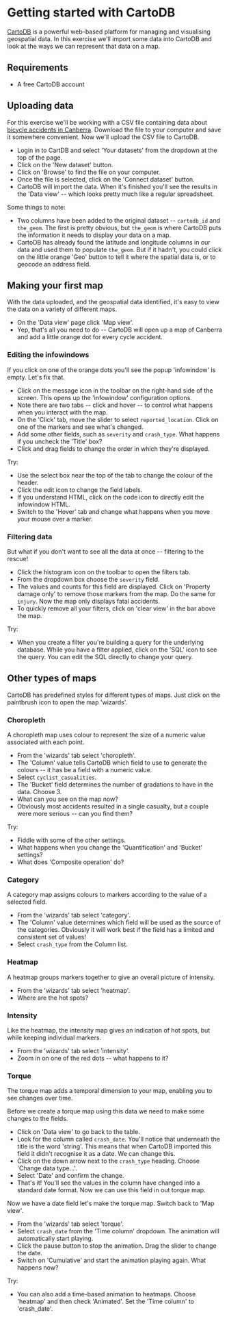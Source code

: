# Getting started with CartoDB

[CartoDB](https://cartodb.com/) is a powerful web-based platform for managing and visualising geospatial data. In this exercise we'll import some data into CartoDB and look at the ways we can represent that data on a map.

## Requirements

* A free CartoDB account

## Uploading data

For this exercise we'll be working with a CSV file containing data about [bicycle accidents in Canberra](https://dl.dropbox.com/s/k93mlgfftvfl5tk/ACT_Cyclist_Crashes.csv?dl=0). Download the file to your computer and save it somewhere convenient. Now we'll upload the CSV file to CartoDB.

* Login in to CartDB and select 'Your datasets' from the dropdown at the top of the page.
* Click on the 'New dataset' button.
* Click on 'Browse' to find the file on your computer.
* Once the file is selected, click on the 'Connect dataset' button.
* CartoDB will import the data. When it's finished you'll see the results in the 'Data view' -- which looks pretty much like a regular spreadsheet.

Some things to note:

* Two columns have been added to the original dataset -- `cartodb_id` and `the_geom`. The first is pretty obvious, but `the_geom` is where CartoDB puts the information it needs to display your data on a map.
* CartoDB has already found the latitude and longitude columns in our data and used them to populate `the_geom`. But if it hadn't, you could click on the little orange 'Geo' button to tell it where the spatial data is, or to geocode an address field.

## Making your first map

With the data uploaded, and the geospatial data identified, it's easy to view the data on a variety of different maps.

* On the 'Data view' page click 'Map view'.
* Yep, that's all you need to do -- CartoDB will open up a map of Canberra and add a little orange dot for every cycle accident.

### Editing the infowindows

If you click on one of the orange dots you'll see the popup 'infowindow' is empty. Let's fix that.

* Click on the message icon in the toolbar on the right-hand side of the screen. This opens up the 'infowindow' configuration options.
* Note there are two tabs -- click and hover -- to control what happens when you interact with the map.
* On the 'Click' tab, move the slider to select `reported_location`. Click on one of the markers and see what's changed.
* Add some other fields, such as `severity` and `crash_type`. What happens if you uncheck the 'Title' box?
* Click and drag fields to change the order in which they're displayed.

Try:

* Use the select box near the top of the tab to change the colour of the header.
* Click the edit icon to change the field labels.
* If you understand HTML, click on the code icon to directly edit the infowindow HTML.
* Switch to the 'Hover' tab and change what happens when you move your mouse over a marker.

### Filtering data

But what if you don't want to see all the data at once -- filtering to the rescue!

* Click the histogram icon on the toolbar to open the filters tab.
* From the dropdown box choose the `severity` field.
* The values and counts for this field are displayed. Click on 'Property damage only' to remove those markers from the map. Do the same for `injury`. Now the map only displays fatal accidents.
* To quickly remove all your filters, click on 'clear view' in the bar above the map.

Try:

* When you create a filter you're building a query for the underlying database. While you have a filter applied, click on the 'SQL' icon to see the query. You can edit the SQL directly to change your query.

## Other types of maps

CartoDB has predefined styles for different types of maps. Just click on the paintbrush icon to open the map 'wizards'.

### Choropleth

A choropleth map uses colour to represent the size of a numeric value associated with each point.

* From the 'wizards' tab select 'choropleth'.
* The 'Column' value tells CartoDB which field to use to generate the colours -- it has be a field with a numeric value.
* Select `cyclist_casualities`.
* The 'Bucket' field determines the number of gradations to have in the data. Choose 3.
* What can you see on the map now?
* Obviously most accidents resulted in a single casualty, but a couple were more serious -- can you find them?

Try:

* Fiddle with some of the other settings.
* What happens when you change the 'Quantification' and 'Bucket' settings?
* What does 'Composite operation' do?

### Category

A category map assigns colours to markers according to the value of a selected field.

* From the 'wizards' tab select 'category'.
* The 'Column' value determines which field will be used as the source of the categories. Obviously it will work best if the field has a limited and consistent set of values!
* Select `crash_type` from the Column list.

### Heatmap

A heatmap groups markers together to give an overall picture of intensity.

* From the 'wizards' tab select 'heatmap'.
* Where are the hot spots?

### Intensity

Like the heatmap, the intensity map gives an indication of hot spots, but while keeping individual markers.

* From the 'wizards' tab select 'intensity'.
* Zoom in on one of the red dots -- what happens to it?

### Torque

The torque map adds a temporal dimension to your map, enabling you to see changes over time.

Before we create a torque map using this data we need to make some changes to the fields.

* Click on 'Data view' to go back to the table.
* Look for the column called `crash_date`. You'll notice that underneath the title is the word 'string'. This means that when CartoDB imported this field it didn't recognise it as a date. We can change this.
* Click on the down arrow next to the `crash_type` heading. Choose 'Change data type...'.
* Select 'Date' and confirm the change.
* That's it! You'll see the values in the column have changed into a standard date format. Now we can use this field in out torque map.

Now we have a date field let's make the torque map. Switch back to 'Map view'.

* From the 'wizards' tab select 'torque'.
* Select `crash_date` from the 'Time column' dropdown. The animation will automatically start playing.
* Click the pause button to stop the animation. Drag the slider to change the date.
* Switch on 'Cumulative' and start the animation playing again. What happens now?

Try:

* You can also add a time-based animation to heatmaps. Choose 'heatmap' and then check 'Animated'. Set the 'Time column' to 'crash_date'.


